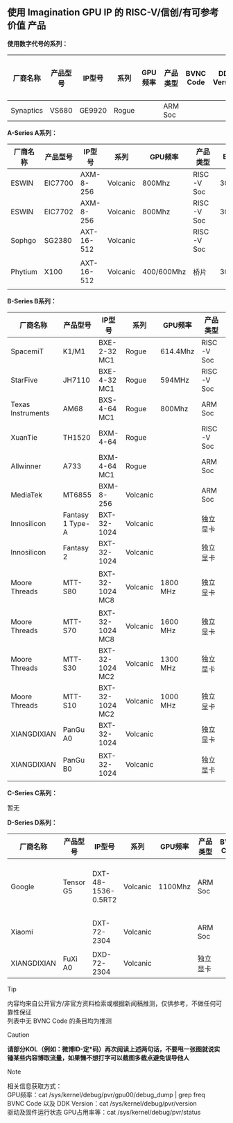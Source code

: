 ## 使用 Imagination GPU IP 的 RISC-V/信创/有可参考价值 产品

**使用数字代号的系列：**

| 厂商名称  | 产品型号 | IP型号 | 系列  | GPU频率 | 产品类型 | BVNC Code | DDK Version | 来源/备注 |
| --------- | -------- | ------ | ----- | ------- | -------- | --------- | ----------- | --------- |
| Synaptics | VS680    | GE9920 | Rogue |         | ARM Soc  |           |             |           |



**A-Series A系列：**

| 厂商名称 | 产品型号 | IP型号     | 系列     | GPU频率    | 产品类型   | BVNC Code    | DDK Version  | 来源/备注                                                    |
| -------- | -------- | ---------- | -------- | ---------- | ---------- | ------------ | ------------ | ------------------------------------------------------------ |
| ESWIN    | EIC7700  | AXM-8-256  | Volcanic | 800Mhz     | RISC-V Soc | 30.3.408.101 | 24.2@6643903 | 自购验证                                                     |
| ESWIN    | EIC7702  | AXM-8-256  | Volcanic | 800Mhz     | RISC-V Soc | 30.3.408.101 | 24.2@6643903 | 自购验证（使用EIC7700判断）                                  |
| Sophgo   | SG2380   | AXT-16-512 | Volcanic |            | RISC-V Soc |              |              | https://milkv.io/chips/sg2380                                |
| Phytium  | X100     | AXT-16-512 | Volcanic | 400/600Mhz | 桥片       | 30.3.816.20  | 1.16@6099580 | 自购验证（GPU频率根据文档可得有两种规格，同时还有不带GPU的版本） |

**B-Series B系列：**

| 厂商名称          | 产品型号         | IP型号          | 系列     | GPU频率  | 产品类型   | BVNC Code     | DDK Version  | 来源/备注                                                    |
| ----------------- | ---------------- | --------------- | -------- | -------- | ---------- | ------------- | ------------ | ------------------------------------------------------------ |
| SpacemiT          | K1/M1            | BXE-2-32 MC1    | Rogue    | 614.4Mhz | RISC-V Soc | 36.29.52.182  | 24.2@6603887 | 自购验证                                                     |
| StarFive          | JH7110           | BXE-4-32 MC1    | Rogue    | 594MHz   | RISC-V Soc | 36.50.54.182  | 1.19@6345021 | 自购验证                                                     |
| Texas Instruments | AM68             | BXS-4-64 MC1    | Rogue    | 800Mhz   | ARM Soc    | 36.53.104.796 | 24.2@6643903 | 自购验证                                                     |
| XuanTie           | TH1520           | BXM-4-64        | Rogue    |          | RISC-V Soc | 36.52.104.182 | 1.17@6210866 | 自购验证                                                     |
| Allwinner         | A733             | BXM-4-64 MC1    | Rogue    |          | ARM Soc    |               | 24.1         | https://www.notebookcheck-cn.com/A733.951900.0.html          |
| MediaTek          | MT6855           | BXM-8-256       | Volcanic |          | ARM Soc    |               | 1.15@6133110 |                                                              |
| Innosilicon       | Fantasy 1 Type-A | BXT-32-1024     | Volcanic |          | 独立显卡   | 35.4.1632.23  |              | https://www.design-reuse-china.com/news/202202135            |
| Innosilicon       | Fantasy 2        | BXT-32-1024     | Volcanic |          | 独立显卡   | 35.4.1632.23  |              |                                                              |
| Moore Threads     | MTT-S80          | BXT-32-1024 MC8 | Volcanic | 1800 MHz | 独立显卡   | 35.4.1632.23  | 1.19@6345021 | https://vulkan.gpuinfo.org/displayreport.php?id=36623<br />驱动信息推断为原始基础版本，实际被其进行过大量改动，可能和IMGDDK特性已经有所不同 |
| Moore Threads     | MTT-S70          | BXT-32-1024 MC8 | Volcanic | 1600 MHz | 独立显卡   | 35.4.1632.23  | 1.19@6345021 |                                                              |
| Moore Threads     | MTT-S30          | BXT-32-1024 MC2 | Volcanic | 1300 MHz | 独立显卡   | 35.4.1632.23  | 1.19@6345021 |                                                              |
| Moore Threads     | MTT-S10          | BXT-32-1024 MC2 | Volcanic | 1000 MHz | 独立显卡   | 35.4.1632.23  | 1.19@6345021 |                                                              |
| XIANGDIXIAN       | PanGu A0         | BXT-32-1024     | Volcanic |          | 独立显卡   |               |              |                                                              |
| XIANGDIXIAN       | PanGu B0         | BXT-32-1024     | Volcanic |          | 独立显卡   |               |              | 已经有成品上架（ ERUN-130B-4 ERUN-130B-2），但价格有波动<br />336→496 |

**C-Series C系列：**

暂无

**D-Series D系列：**

| 厂商名称    | 产品型号  | IP型号             | 系列     | GPU频率 | 产品类型 | BVNC Code | DDK Version | 来源/备注                                                    |
| ----------- | --------- | ------------------ | -------- | ------- | -------- | --------- | ----------- | ------------------------------------------------------------ |
| Google      | Tensor G5 | DXT-48-1536-0.5RT2 | Volcanic | 1100Mhz | ARM Soc  |           |             | https://www.androidpolice.com/google-pixel-10-tensor-g5-may-not-deliver-performance-boost/<br />同时根据官方网页显示DXT-48-1536型号为DXT-48-1536-0.5RT2<br />https://www.imaginationtech.com/product/img-dxt-48-1536/ |
| Xiaomi      |           | DXT-72-2304        | Volcanic |         | ARM Soc  |           |             | 本处出处来源微博（内容已被删除出处无法考究），另有酷安来源为：CXT-48-1536<br />但根据IMG产品宣传文档推测为DXT系列 |
| XIANGDIXIAN | FuXi A0   | DXD-72-2304        | Volcanic |         | 独立显卡 |           |             | https://www.imaginationtech.com/products/gpu/img-dxd-gpu/    |


> [!TIP]
> 内容均来自公开官方/非官方资料检索或根据新闻稿推测，仅供参考，不做任何可靠性保证<br />列表中无 BVNC Code 的条目均为推测


> [!CAUTION]
>**请部分KOL（例如：微博ID-定*码）再次阅读上述两句话，不要甩一张图就说实锤某些内容博取流量，如果懒不想打字可以截图多截点避免误导他人**


> [!NOTE]
> 相关信息获取方式：<br />
> GPU频率：cat /sys/kernel/debug/pvr/gpu00/debug_dump | grep freq<br />
> BVNC Code 以及 DDK Version：cat /sys/kernel/debug/pvr/version <br />
> 驱动及固件运行状态 GPU占用率等：cat /sys/kernel/debug/pvr/status <br />
